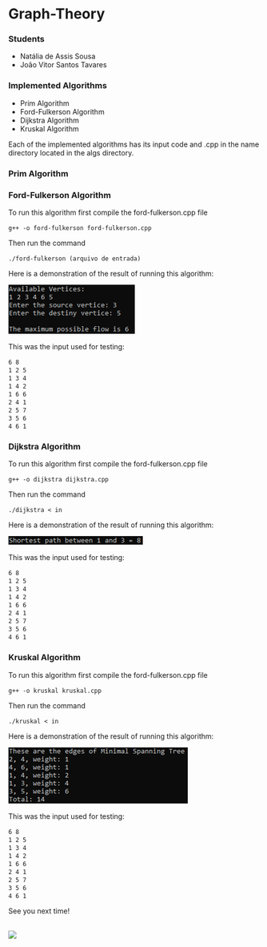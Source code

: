 # Graph-Theory

### Students
 - Natália de Assis Sousa
 - João Vitor Santos Tavares

### Implemented Algorithms

- Prim Algorithm
- Ford-Fulkerson Algorithm
- Dijkstra Algorithm
- Kruskal Algorithm

Each of the implemented algorithms has its input
code and .cpp in the name directory located in the algs directory.

### Prim Algorithm

### Ford-Fulkerson Algorithm

To run this algorithm first compile the ford-fulkerson.cpp file

``` 
g++ -o ford-fulkerson ford-fulkerson.cpp
```

Then run the command

```
./ford-fulkerson (arquivo de entrada)
```

Here is a demonstration of the result of running this algorithm:

![](https://github.com/JT4v4res/Graph-Theory/blob/main/imgs/ford-fulkerson.png)

This was the input used for testing:

```
6 8
1 2 5
1 3 4
1 4 2
1 6 6
2 4 1
2 5 7
3 5 6
4 6 1
```

### Dijkstra Algorithm

To run this algorithm first compile the ford-fulkerson.cpp file

``` 
g++ -o dijkstra dijkstra.cpp
```

Then run the command

```
./dijkstra < in
```

Here is a demonstration of the result of running this algorithm:

![](https://github.com/JT4v4res/Graph-Theory/blob/main/imgs/dijkstra.png)

This was the input used for testing:

```
6 8
1 2 5
1 3 4
1 4 2
1 6 6
2 4 1
2 5 7
3 5 6
4 6 1
```

### Kruskal Algorithm

To run this algorithm first compile the ford-fulkerson.cpp file

``` 
g++ -o kruskal kruskal.cpp
```

Then run the command

```
./kruskal < in
```

Here is a demonstration of the result of running this algorithm:

![](https://github.com/JT4v4res/Graph-Theory/blob/main/imgs/kruskal.png)

This was the input used for testing:

```
6 8
1 2 5
1 3 4
1 4 2
1 6 6
2 4 1
2 5 7
3 5 6
4 6 1
```

See you next time!
<br><br>

![](https://media.giphy.com/media/d1xWB9Oy1ebPq/giphy.gif?cid=790b76111ce5b954ac61502acc9c76ed7551d126e0a61ebb&rid=giphy.gif&ct=g)